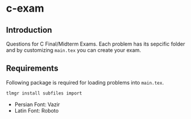 # c-exam
## Introduction
Questions for C Final/Midterm Exams. Each problem has its sepcific folder and by customizing `main.tex` you can create your exam.

## Requirements
Following package is required for loading problems into `main.tex`.

```sh
tlmgr install subfiles import
```

- Persian Font: Vazir
- Latin Font: Roboto